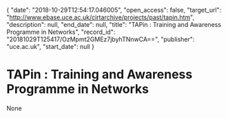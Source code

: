 {
  "date": "2018-10-29T12:54:17.046005", 
  "open_access": false, 
  "target_url": "http://www.ebase.uce.ac.uk/cirtarchive/projects/past/tapin.htm", 
  "description": null, 
  "end_date": null, 
  "title": "TAPin : Training and Awareness Programme in Networks", 
  "record_id": "20181029T125417/OzMpmt2GMEz7jbyhTNnwCA==", 
  "publisher": "uce.ac.uk", 
  "start_date": null
}

# TAPin : Training and Awareness Programme in Networks

None